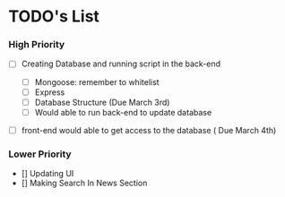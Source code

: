 # TODO's List

### High Priority
- [ ] Creating Database and running script in the back-end 
    - [ ] Mongoose: remember to whitelist
    - [ ] Express 
    - [ ] Database Structure (Due March 3rd) 
    - [ ] Would able to run back-end to update database

- [ ] front-end would able to get access to the database ( Due March 4th)


### Lower Priority
- [] Updating UI
- [] Making Search In News Section